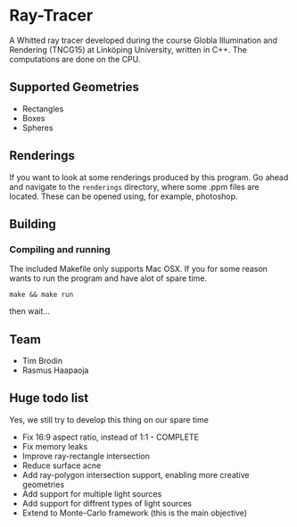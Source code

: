 Ray-Tracer
==========

A Whitted ray tracer developed during the course Globla Illumination and Rendering (TNCG15) at Linköping University, written in C++. The computations are done on the CPU.

## Supported Geometries

- Rectangles
- Boxes
- Spheres

## Renderings

If you want to look at some renderings produced by this program. Go ahead and navigate to the ``renderings`` directory, where some .ppm files are located. These can be opened using, for example, photoshop.

## Building

### Compiling and running

The included Makefile only supports Mac OSX. If you for some reason wants to run the program and have alot of spare time.

``make && make run``

then wait...

## Team

- Tim Brodin
- Rasmus Haapaoja

## Huge todo list

Yes, we still try to develop this thing on our spare time

- Fix 16:9 aspect ratio, instead of 1:1 - COMPLETE
- Fix memory leaks
- Improve ray-rectangle intersection
- Reduce surface acne
- Add ray-polygon intersection support, enabling more creative geometries
- Add support for multiple light sources
- Add support for diffrent types of light sources
- Extend to Monte-Carlo framework (this is the main objective)



